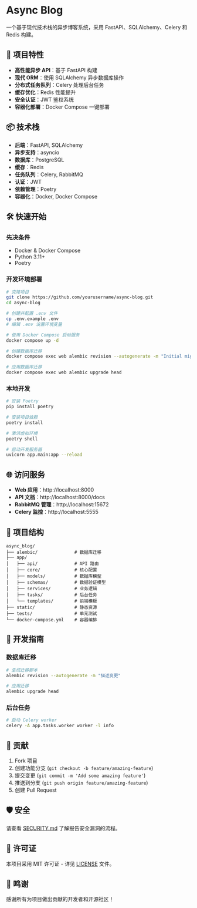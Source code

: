 # Async Blog

一个基于现代技术栈的异步博客系统，采用 FastAPI、SQLAlchemy、Celery 和 Redis 构建。

## 🚀 项目特性

- **高性能异步 API**：基于 FastAPI 构建
- **现代 ORM**：使用 SQLAlchemy 异步数据库操作
- **分布式任务队列**：Celery 处理后台任务
- **缓存优化**：Redis 性能提升
- **安全认证**：JWT 鉴权系统
- **容器化部署**：Docker Compose 一键部署

## 📦 技术栈

- **后端**：FastAPI, SQLAlchemy
- **异步支持**：asyncio
- **数据库**：PostgreSQL
- **缓存**：Redis
- **任务队列**：Celery, RabbitMQ
- **认证**：JWT
- **依赖管理**：Poetry
- **容器化**：Docker, Docker Compose

## 🛠️ 快速开始

### 先决条件

- Docker & Docker Compose
- Python 3.11+
- Poetry

### 开发环境部署

```bash
# 克隆项目
git clone https://github.com/yourusername/async-blog.git
cd async-blog

# 创建并配置 .env 文件
cp .env.example .env
# 编辑 .env 设置环境变量

# 使用 Docker Compose 启动服务
docker compose up -d

# 创建数据库迁移
docker compose exec web alembic revision --autogenerate -m "Initial migration"

# 应用数据库迁移
docker compose exec web alembic upgrade head
```

### 本地开发

```bash
# 安装 Poetry
pip install poetry

# 安装项目依赖
poetry install

# 激活虚拟环境
poetry shell

# 启动开发服务器
uvicorn app.main:app --reload
```

## 🌐 访问服务

- **Web 应用**：http://localhost:8000
- **API 文档**：http://localhost:8000/docs
- **RabbitMQ 管理**：http://localhost:15672
- **Celery 监控**：http://localhost:5555

## 📂 项目结构

```
async_blog/
├── alembic/              # 数据库迁移
├── app/
│   ├── api/              # API 路由
│   ├── core/             # 核心配置
│   ├── models/           # 数据库模型
│   ├── schemas/          # 数据验证模型
│   ├── services/         # 业务逻辑
│   ├── tasks/            # 后台任务
│   └── templates/        # 前端模板
├── static/               # 静态资源
├── tests/                # 单元测试
└── docker-compose.yml    # 容器编排
```

## 🔧 开发指南

### 数据库迁移

```bash
# 生成迁移脚本
alembic revision --autogenerate -m "描述变更"

# 应用迁移
alembic upgrade head
```

### 后台任务

```bash
# 启动 Celery worker
celery -A app.tasks.worker worker -l info
```

## 🤝 贡献

1. Fork 项目
2. 创建功能分支 (`git checkout -b feature/amazing-feature`)
3. 提交变更 (`git commit -m 'Add some amazing feature'`)
4. 推送到分支 (`git push origin feature/amazing-feature`)
5. 创建 Pull Request

## 🛡️ 安全

请查看 [SECURITY.md](SECURITY.md) 了解报告安全漏洞的流程。

## 📄 许可证

本项目采用 MIT 许可证 - 详见 [LICENSE](LICENSE) 文件。

## 🌟 鸣谢

感谢所有为项目做出贡献的开发者和开源社区！
